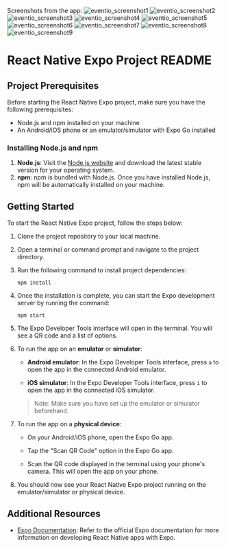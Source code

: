 Screenshots from the app:
![eventio_screenshot1](https://github.com/BilalSoftic/eventio-frontend/assets/120599776/02c59bc2-d395-4f31-8426-c0fd83d6c465)
![eventio_screenshot2](https://github.com/BilalSoftic/eventio-frontend/assets/120599776/e9d0ed5c-a1b6-475e-9016-f6382708b447)
![eventio_screenshot3](https://github.com/BilalSoftic/eventio-frontend/assets/120599776/3fb42dde-647a-4c02-979f-443b72a3284f)
![eventio_screenshot4](https://github.com/BilalSoftic/eventio-frontend/assets/120599776/153dec0a-60c1-455d-95cd-99d1f67565d6)
![eventio_screenshot5](https://github.com/BilalSoftic/eventio-frontend/assets/120599776/232e5fcc-5768-40ac-abc1-a6c69e8fc1bb)
![eventio_screenshot6](https://github.com/BilalSoftic/eventio-frontend/assets/120599776/53361e51-5d17-48dd-a2b6-57be61967516)
![eventio_screenshot7](https://github.com/BilalSoftic/eventio-frontend/assets/120599776/2570a147-9548-4f48-97e1-fa13ebdcf0fc)
![eventio_screenshot8](https://github.com/BilalSoftic/eventio-frontend/assets/120599776/22a33f04-bcb0-416f-899e-01454d4dd705)
![eventio_screenshot9](https://github.com/BilalSoftic/eventio-frontend/assets/120599776/1905aa7e-a469-47e9-b1f7-973dcf8f3e7c)


# React Native Expo Project README

## Project Prerequisites
Before starting the React Native Expo project, make sure you have the following prerequisites:

- Node.js and npm installed on your machine
- An Android/iOS phone or an emulator/simulator with Expo Go installed

### Installing Node.js and npm
1. **Node.js**: Visit the [Node.js website](https://nodejs.org/) and download the latest stable version for your operating system.
2. **npm**: npm is bundled with Node.js. Once you have installed Node.js, npm will be automatically installed on your machine.

## Getting Started
To start the React Native Expo project, follow the steps below:

1. Clone the project repository to your local machine.

2. Open a terminal or command prompt and navigate to the project directory.

3. Run the following command to install project dependencies:
   ```
   npm install
   ```

4. Once the installation is complete, you can start the Expo development server by running the command:
   ```
   npm start
   ```

5. The Expo Developer Tools interface will open in the terminal. You will see a QR code and a list of options.

6. To run the app on an **emulator** or **simulator**:

   - **Android emulator**: In the Expo Developer Tools interface, press `a` to open the app in the connected Android emulator.
   
   - **iOS simulator**: In the Expo Developer Tools interface, press `i` to open the app in the connected iOS simulator.

   > Note: Make sure you have set up the emulator or simulator beforehand.

7. To run the app on a **physical device**:

   - On your Android/iOS phone, open the Expo Go app.

   - Tap the "Scan QR Code" option in the Expo Go app.

   - Scan the QR code displayed in the terminal using your phone's camera. This will open the app on your phone.

8. You should now see your React Native Expo project running on the emulator/simulator or physical device.

## Additional Resources
- [Expo Documentation](https://docs.expo.dev/): Refer to the official Expo documentation for more information on developing React Native apps with Expo.
